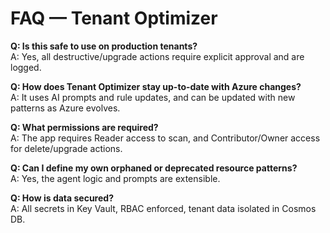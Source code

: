 # FAQ — Tenant Optimizer

**Q: Is this safe to use on production tenants?**  
A: Yes, all destructive/upgrade actions require explicit approval and are logged.

**Q: How does Tenant Optimizer stay up-to-date with Azure changes?**  
A: It uses AI prompts and rule updates, and can be updated with new patterns as Azure evolves.

**Q: What permissions are required?**  
A: The app requires Reader access to scan, and Contributor/Owner access for delete/upgrade actions.

**Q: Can I define my own orphaned or deprecated resource patterns?**  
A: Yes, the agent logic and prompts are extensible.

**Q: How is data secured?**  
A: All secrets in Key Vault, RBAC enforced, tenant data isolated in Cosmos DB.